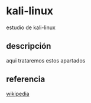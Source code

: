 # kali-linux
estudio de kali-linux
## descripción
aqui trataremos estos apartados 
## referencia
[wikipedia](https://es.wikipedia.org/wiki/Kali_Linux)
